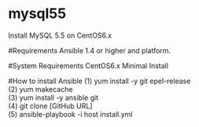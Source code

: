 # mysql55
Install MySQL 5.5 on CentOS6.x

#Requirements
Ansible 1.4 or higher and platform.

#System Requirements
CentOS6.x Minimal Install

#How to install Ansible
 (1) yum install -y git epel-release<br>
 (2) yum makecache<br>
 (3) yum install -y ansible git<br>
 (4) git clone [GitHub URL]<br>
 (5) ansible-playbook -i host install.yml

